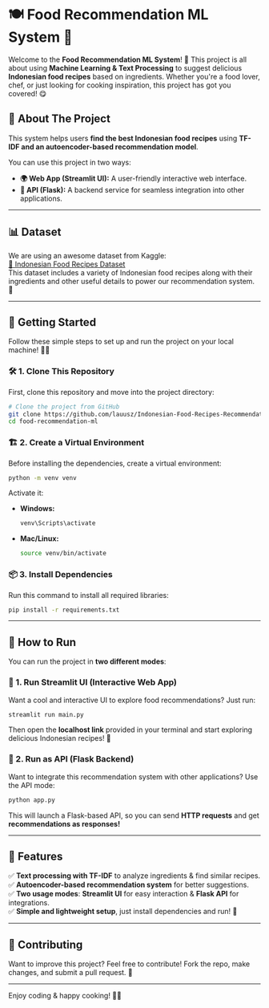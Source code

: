 # 🍽️ Food Recommendation ML System 🚀

Welcome to the **Food Recommendation ML System**! 🎉 This project is all about using **Machine Learning & Text Processing** to suggest delicious **Indonesian food recipes** based on ingredients. Whether you're a food lover, chef, or just looking for cooking inspiration, this project has got you covered! 😋

## 📌 About The Project
This system helps users **find the best Indonesian food recipes** using **TF-IDF and an autoencoder-based recommendation model**. 

You can use this project in two ways:
- **🌍 Web App (Streamlit UI):** A user-friendly interactive web interface.
- **🔗 API (Flask):** A backend service for seamless integration into other applications.

---

## 📊 Dataset
We are using an awesome dataset from Kaggle:  
[📂 Indonesian Food Recipes Dataset](https://www.kaggle.com/datasets/canggih/indonesian-food-recipes)  
This dataset includes a variety of Indonesian food recipes along with their ingredients and other useful details to power our recommendation system. 🚀

---
## 🚀 Getting Started
Follow these simple steps to set up and run the project on your local machine! 🏃💨

### 🛠 1. Clone This Repository
First, clone this repository and move into the project directory:
```bash
# Clone the project from GitHub
git clone https://github.com/lauusz/Indonesian-Food-Recipes-Recommendation.git
cd food-recommendation-ml
```

### 🏗 2. Create a Virtual Environment
Before installing the dependencies, create a virtual environment:
```bash
python -m venv venv
```
Activate it:
- **Windows:**  
  ```bash
  venv\Scripts\activate
  ```
- **Mac/Linux:**  
  ```bash
  source venv/bin/activate
  ```

### 📦 3. Install Dependencies
Run this command to install all required libraries:
```bash
pip install -r requirements.txt
```

---

## 🚀 How to Run
You can run the project in **two different modes**:

### 🎨 1. Run Streamlit UI (Interactive Web App)
Want a cool and interactive UI to explore food recommendations? Just run:
```bash
streamlit run main.py
```
Then open the **localhost link** provided in your terminal and start exploring delicious Indonesian recipes! 🤩

### 🔌 2. Run as API (Flask Backend)
Want to integrate this recommendation system with other applications? Use the API mode:
```bash
python app.py
```
This will launch a Flask-based API, so you can send **HTTP requests** and get **recommendations as responses!**

---

## 🎯 Features
✅ **Text processing with TF-IDF** to analyze ingredients & find similar recipes.  
✅ **Autoencoder-based recommendation system** for better suggestions.  
✅ **Two usage modes**: **Streamlit UI** for easy interaction & **Flask API** for integrations.  
✅ **Simple and lightweight setup**, just install dependencies and run! 🎯  

---

## 🤝 Contributing
Want to improve this project? Feel free to contribute! Fork the repo, make changes, and submit a pull request. 🚀

---

Enjoy coding & happy cooking! 🍳🔥

